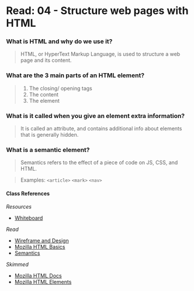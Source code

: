 # Read: 04 - Structure web pages with HTML

### What is HTML and why do we use it?
> HTML, or HyperText Markup Language, is used to structure a web page and its content.

### What are the 3 main parts of an HTML element?
> 1. The closing/ opening tags
> 2. The content
> 3. The element

### What is it called when you give an element extra information?
> It is called an attribute, and contains additional info about elements that is generally hidden.

### What is a semantic element?
> Semantics refers to the effect of a piece of code on JS, CSS, and HTML.

> Examples: `<article>`
> `<mark>`
> `<nav>`

#### Class References

*Resources*
- [Whiteboard](https://www.invisionapp.com/)

*Read*

- [Wireframe and Design](https://careerfoundry.com/en/blog/ux-design/how-to-create-your-first-wireframe/)
- [Mozilla HTML Basics](https://developer.mozilla.org/en-US/docs/Learn/Getting_started_with_the_web/HTML_basics)
- [Semantics](https://developer.mozilla.org/en-US/docs/Glossary/Semantics)

*Skimmed*

- [Mozilla HTML Docs](https://developer.mozilla.org/en-US/docs/Web/HTML)
- [Mozilla HTML Elements](https://developer.mozilla.org/en-US/docs/Web/HTML/Element) 

